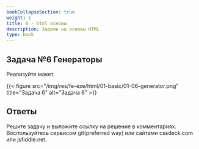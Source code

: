 ```yaml
---
bookCollapseSection: true
weight: 1
title: 6 - html основы
description: Задачи на основы HTML
type: book
---
```

## Задача №6 Генераторы

Реализуйте макет.

{{< figure src="/img/res/fe-exe/html/01-basic/01-06-generator.png" title="Задача 6" alt="Задача 6" >}}

## Ответы

Решите задачу и выложите ссылку на решение в комментариях.
Воспользуйтесь сервисом git(preferred way) или сайтами cssdeck.com или jsfiddle.net.